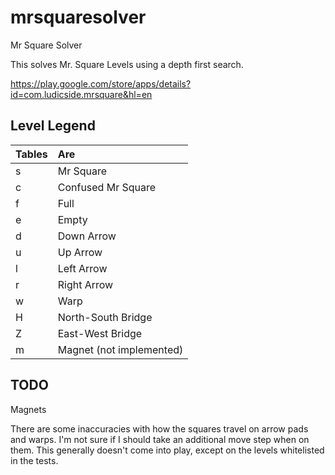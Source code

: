 # mrsquaresolver
Mr Square Solver

This solves Mr. Square Levels using a depth first search.

https://play.google.com/store/apps/details?id=com.ludicside.mrsquare&hl=en


## Level Legend
| Tables        | Are           |
| ------------- |:-------------|
| s | Mr Square         |
| c | Confused Mr Square|
| f | Full              |
| e | Empty             |
| d | Down Arrow        |
| u | Up Arrow          | 
| l | Left Arrow        |
| r | Right Arrow       |
| w | Warp              |
| H | North-South Bridge|
| Z | East-West Bridge  |
| m | Magnet (not implemented) |

## TODO
Magnets

There are some inaccuracies with how the squares travel on arrow pads and warps.
I'm not sure if I should take an additional move step when on them.  This
generally doesn't come into play, except on the levels whitelisted in the tests.

